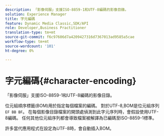 ```yaml
---
description: 「影像伺服」支援ISO-8859-1和UTF-8編碼的影像目錄。
solution: Experience Manager
title: 字元編碼
feature: Dynamic Media Classic,SDK/API
role: Developer,Business Practitioner
translation-type: tm+mt
source-git-commit: f6c97606d7a4209427316d7367013ad9585a5cae
workflow-type: tm+mt
source-wordcount: '101'
ht-degree: 0%

---
```



# 字元編碼{#character-encoding}

「影像伺服」支援ISO-8859-1和UTF-8編碼的影像目錄。

位元組順序標籤(BOM)用於指定每個檔案的編碼。 對於UTF-8,BOM是位元組序列`EF BB BF`。 在每個影像目錄檔案的開頭處偵測到此字元序列時，會假設使用UTF-8編碼。 任何其他位元組序列都會導致檔案被解譯為已編碼至ISO-8859-1標準。

許多當代應用程式在設定為UTF-8時，會自動插入BOM。
